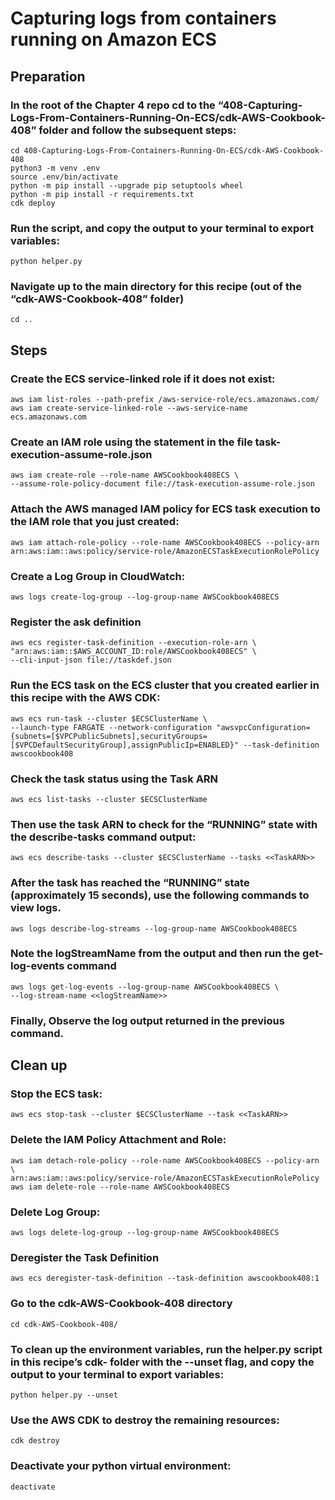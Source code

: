 # Capturing logs from containers running on Amazon ECS
## Preparation
### In the root of the Chapter 4 repo cd to the “408-Capturing-Logs-From-Containers-Running-On-ECS/cdk-AWS-Cookbook-408” folder and follow the subsequent steps: 
    cd 408-Capturing-Logs-From-Containers-Running-On-ECS/cdk-AWS-Cookbook-408
    python3 -m venv .env
    source .env/bin/activate
    python -m pip install --upgrade pip setuptools wheel
    python -m pip install -r requirements.txt
    cdk deploy
###  Run the script, and copy the output to your terminal to export variables:
    python helper.py

### Navigate up to the main directory for this recipe (out of the “cdk-AWS-Cookbook-408” folder)
    cd ..

## Steps

### Create the ECS service-linked role if it does not exist:
    aws iam list-roles --path-prefix /aws-service-role/ecs.amazonaws.com/
    aws iam create-service-linked-role --aws-service-name ecs.amazonaws.com

### Create an IAM role using the statement in the file task-execution-assume-role.json
    aws iam create-role --role-name AWSCookbook408ECS \
    --assume-role-policy-document file://task-execution-assume-role.json

### Attach the AWS managed IAM policy for ECS task execution to the IAM role that you just created: 
    aws iam attach-role-policy --role-name AWSCookbook408ECS --policy-arn arn:aws:iam::aws:policy/service-role/AmazonECSTaskExecutionRolePolicy

### Create a Log Group in CloudWatch: 
    aws logs create-log-group --log-group-name AWSCookbook408ECS

### Register the ask definition
    aws ecs register-task-definition --execution-role-arn \
    "arn:aws:iam::$AWS_ACCOUNT_ID:role/AWSCookbook408ECS" \
    --cli-input-json file://taskdef.json

### Run the ECS task on the ECS cluster that you created earlier in this recipe with the AWS CDK:
    aws ecs run-task --cluster $ECSClusterName \
    --launch-type FARGATE --network-configuration "awsvpcConfiguration={subnets=[$VPCPublicSubnets],securityGroups=[$VPCDefaultSecurityGroup],assignPublicIp=ENABLED}" --task-definition awscookbook408

### Check the task status using the Task ARN
    aws ecs list-tasks --cluster $ECSClusterName

### Then use the task ARN to check for the “RUNNING” state with the describe-tasks command output:
    aws ecs describe-tasks --cluster $ECSClusterName --tasks <<TaskARN>>

### After the task has reached the “RUNNING” state (approximately 15 seconds), use the following commands to view logs. 
    aws logs describe-log-streams --log-group-name AWSCookbook408ECS

### Note the logStreamName from the output and then run the get-log-events command
    aws logs get-log-events --log-group-name AWSCookbook408ECS \
    --log-stream-name <<logStreamName>>

### Finally, Observe the log output returned in the previous command.

## Clean up 
### Stop the ECS task:
    aws ecs stop-task --cluster $ECSClusterName --task <<TaskARN>>

### Delete the IAM Policy Attachment and Role:
    aws iam detach-role-policy --role-name AWSCookbook408ECS --policy-arn \
    arn:aws:iam::aws:policy/service-role/AmazonECSTaskExecutionRolePolicy
    aws iam delete-role --role-name AWSCookbook408ECS

### Delete Log Group:
    aws logs delete-log-group --log-group-name AWSCookbook408ECS

### Deregister the Task Definition 
    aws ecs deregister-task-definition --task-definition awscookbook408:1

### Go to the cdk-AWS-Cookbook-408 directory
    cd cdk-AWS-Cookbook-408/

### To clean up the environment variables, run the helper.py script in this recipe’s cdk- folder with the --unset flag, and copy the output to your terminal to export variables:
    python helper.py --unset

### Use the AWS CDK to destroy the remaining resources:
    cdk destroy

### Deactivate your python virtual environment:
    deactivate